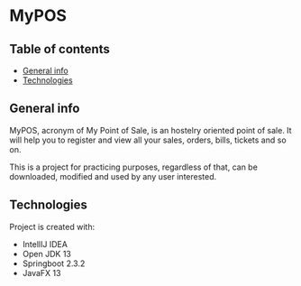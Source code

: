 # MyPOS
## Table of contents
* [General info](#general-info)
* [Technologies](#technologies)

## General info
MyPOS, acronym of My Point of Sale, is an hostelry oriented point of sale. It will help you to register and view all your sales, orders, bills, tickets and so on.

This is a project for practicing purposes, regardless of that, can be downloaded, modified and used by any user interested.
## Technologies
Project is created with:
* IntellIJ IDEA
* Open JDK 13
* Springboot 2.3.2
* JavaFX 13 
